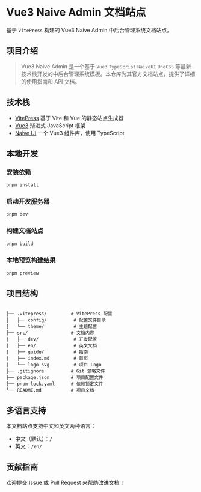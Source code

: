 # Vue3 Naive Admin 文档站点

基于 `VitePress` 构建的 Vue3 Naive Admin 中后台管理系统文档站点。

## 项目介绍

> Vue3 Naive Admin 是一个基于 `Vue3` `TypeScript` `NaiveUI` `UnoCSS` 等最新技术栈开发的中后台管理系统模板。本仓库为其官方文档站点，提供了详细的使用指南和 API 文档。

## 技术栈

- [VitePress](https://vitepress.dev/) 基于 Vite 和 Vue 的静态站点生成器
- [Vue3](https://vuejs.org/) 渐进式 JavaScript 框架
- [Naive UI](https://www.naiveui.com/) 一个 Vue3 组件库，使用 TypeScript

## 本地开发

### 安装依赖

```bash
pnpm install
```

### 启动开发服务器

```bash
pnpm dev
```

### 构建文档站点

```bash
pnpm build
```

### 本地预览构建结果

```bash
pnpm preview
```

## 项目结构

```

├── .vitepress/         # VitePress 配置
│   ├── config/          # 配置文件目录
│   └── theme/           # 主题配置
├── src/                # 文档内容
|   ├── dev/             # 开发配置
|   ├── en/              # 英文文档
|   ├── guide/           # 指南
|   ├── index.md         # 首页
|   └── logo.svg         # 项目 Logo
├── .gitignore          # Git 忽略文件
├── package.json        # 项目配置文件
├── pnpm-lock.yaml      # 依赖锁定文件
└── README.md           # 项目文档
```

## 多语言支持

本文档站点支持中文和英文两种语言：

- 中文（默认）：`/`
- 英文：`/en/`

## 贡献指南

欢迎提交 Issue 或 Pull Request 来帮助改进文档！
